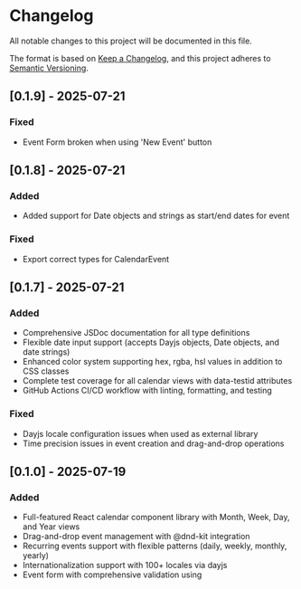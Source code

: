 # Changelog

All notable changes to this project will be documented in this file.

The format is based on [Keep a Changelog](https://keepachangelog.com/en/1.0.0/),
and this project adheres to [Semantic Versioning](https://semver.org/spec/v2.0.0.html).

## [0.1.9] - 2025-07-21

### Fixed

- Event Form broken when using 'New Event' button

## [0.1.8] - 2025-07-21

### Added

- Added support for Date objects and strings as start/end dates for event

### Fixed

- Export correct types for CalendarEvent

## [0.1.7] - 2025-07-21

### Added

- Comprehensive JSDoc documentation for all type definitions
- Flexible date input support (accepts Dayjs objects, Date objects, and date strings)
- Enhanced color system supporting hex, rgba, hsl values in addition to CSS classes
- Complete test coverage for all calendar views with data-testid attributes
- GitHub Actions CI/CD workflow with linting, formatting, and testing

### Fixed

- Dayjs locale configuration issues when used as external library
- Time precision issues in event creation and drag-and-drop operations

## [0.1.0] - 2025-07-19

### Added

- Full-featured React calendar component library with Month, Week, Day, and Year views
- Drag-and-drop event management with @dnd-kit integration
- Recurring events support with flexible patterns (daily, weekly, monthly, yearly)
- Internationalization support with 100+ locales via dayjs
- Event form with comprehensive validation using
